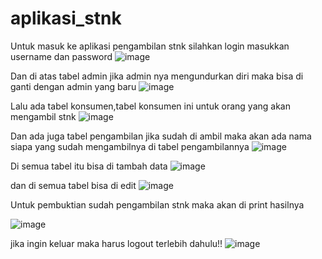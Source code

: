 # aplikasi_stnk
Untuk masuk ke aplikasi pengambilan stnk silahkan login masukkan username dan password
![image](https://user-images.githubusercontent.com/97661073/162888293-8976d166-8b3f-4e0d-93de-be99963eda24.png)

Dan di atas tabel admin jika admin nya mengundurkan diri maka bisa di ganti dengan admin yang baru
![image](https://user-images.githubusercontent.com/97661073/162888327-897b70a0-2e6b-4d84-b21e-c9b0f84b09a2.png)

Lalu ada tabel konsumen,tabel konsumen ini untuk orang yang akan mengambil stnk
![image](https://user-images.githubusercontent.com/97661073/162888355-34c9983d-409c-4463-9d14-d9191931cd40.png)

Dan ada juga tabel pengambilan jika sudah di ambil maka akan ada nama siapa yang sudah mengambilnya di tabel pengambilannya
![image](https://user-images.githubusercontent.com/97661073/162888383-a55e236f-107e-43fa-a81f-817e7c82ba23.png)

Di semua tabel itu bisa di tambah data
![image](https://user-images.githubusercontent.com/97661073/162888424-b3aa9082-33c9-432d-b595-e9fcbf69525a.png)

dan di semua tabel bisa di edit
![image](https://user-images.githubusercontent.com/97661073/162888451-f4a1f069-abc9-4b96-9d80-05a0cbc88642.png)

Untuk pembuktian sudah pengambilan stnk maka akan di print hasilnya

![image](https://user-images.githubusercontent.com/97661073/162888472-40a74aad-af50-4943-9631-929f3b629095.png)

jika ingin keluar maka harus logout terlebih dahulu!!
![image](https://user-images.githubusercontent.com/97661073/162888487-ea07fd8f-ef45-4be1-87d9-5061bbf8bdc0.png)


